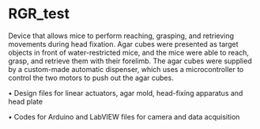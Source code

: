 # RGR_test
Device that allows mice to perform reaching, grasping, and retrieving movements during head fixation. Agar cubes were presented as target objects in front of water-restricted mice, and the mice were able to reach, grasp, and retrieve them with their forelimb. The agar cubes were supplied by a custom-made automatic dispenser, which uses a microcontroller to control the two motors to push out the agar cubes.

• Design files for linear actuators, agar mold, head-fixing apparatus and head plate

• Codes for Arduino and LabVIEW files for camera and data acquisition
